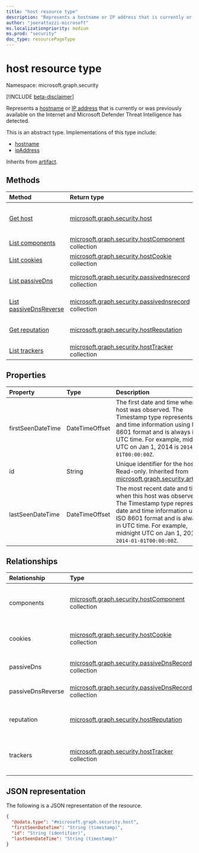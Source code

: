 ```yaml
---
title: "host resource type"
description: "Represents a hostname or IP address that is currently or was previously available on the Internet and Microsoft Defender Threat Intelligence has detected."
author: "joerattazzi-microsoft"
ms.localizationpriority: medium
ms.prod: "security"
doc_type: resourcePageType
---
```


# host resource type

Namespace: microsoft.graph.security

[!INCLUDE [beta-disclaimer](../../includes/beta-disclaimer.md)]

Represents a [hostname](../resources/security-hostname.md) or [IP address](../resources/security-ipaddress.md) that is currently or was previously available on the Internet and Microsoft Defender Threat Intelligence has detected.

This is an abstract type. Implementations of this type include:

* [hostname](../resources/security-hostname.md)
* [ipAddress](../resources/security-ipaddress.md)

Inherits from [artifact](../resources/security-artifact.md).

## Methods

|Method|Return type|Description|
|:---|:---|:---|
|[Get host](../api/security-host-get.md)|[microsoft.graph.security.host](../resources/security-host.md)|Read the properties and relationships of a [microsoft.graph.security.host](../resources/security-host.md) object.|
|[List components](../api/security-host-list-components.md)|[microsoft.graph.security.hostComponent](../resources/security-hostcomponent.md) collection|Get a list of  **hostComponent** resources.|
|[List cookies](../api/security-host-list-cookies.md)|[microsoft.graph.security.hostCookie](../resources/security-hostcookie.md) collection|Get a list of **hostCookie** resources.|
|[List passiveDns](../api/security-host-list-passivedns.md)|[microsoft.graph.security.passivednsrecord](../resources/security-passivednsrecord.md) collection|Get a list of **passiveDnsRecord** resources.|
|[List passiveDnsReverse](../api/security-host-list-passivednsreverse.md)|[microsoft.graph.security.passivednsrecord](../resources/security-passivednsrecord.md) collection|Get a list of **passiveDnsRecord** resources.|
|[Get reputation](../api/security-host-get-reputation.md)|[microsoft.graph.security.hostReputation](../resources/security-hostreputation.md) |Get the properties and relationships of a **hostReputation** object.|
|[List trackers](../api/security-host-list-trackers.md)|[microsoft.graph.security.hostTracker](../resources/security-hosttracker.md) collection|Get a list of **hostTracker** resources.|

## Properties

|Property|Type|Description|
|:---|:---|:---|
|firstSeenDateTime|DateTimeOffset|The first date and time when this host was observed. The Timestamp type represents date and time information using ISO 8601 format and is always in UTC time. For example, midnight UTC on Jan 1, 2014 is `2014-01-01T00:00:00Z`.|
|id|String| Unique identifier for the host. Read-only. Inherited from [microsoft.graph.security.artifact](../resources/security-artifact.md).|
|lastSeenDateTime|DateTimeOffset|The most recent date and time when this host was observed. The Timestamp type represents date and time information using ISO 8601 format and is always in UTC time. For example, midnight UTC on Jan 1, 2014 is `2014-01-01T00:00:00Z`.|

## Relationships

|Relationship|Type|Description|
|:---|:---|:---|
|components|[microsoft.graph.security.hostComponent](../resources/security-hostcomponent.md) collection|The **hostComponents** that are associated with this host.|
|cookies|[microsoft.graph.security.hostCookie](../resources/security-hostcookie.md) collection|The **hostCookies** that are associated with this host.|
|passiveDns|[microsoft.graph.security.passiveDnsRecord](../resources/security-passivednsrecord.md) collection|Passive DNS retrieval about this host.|
|passiveDnsReverse|[microsoft.graph.security.passiveDnsRecord](../resources/security-passivednsrecord.md) collection| Reverse passive DNS retrieval about this host.|
|reputation|[microsoft.graph.security.hostReputation](../resources/security-hostreputation.md)|Represents a calculated reputation of this host.|
|trackers|[microsoft.graph.security.hostTracker](../resources/security-hosttracker.md) collection|The **hostTrackers** that are associated with this host.|

## JSON representation

The following is a JSON representation of the resource.
<!-- {
  "blockType": "resource",
  "keyProperty": "id",
  "@odata.type": "microsoft.graph.security.host",
  "baseType": "microsoft.graph.security.artifact",
  "openType": false
}
-->
``` json
{
  "@odata.type": "#microsoft.graph.security.host",
  "firstSeenDateTime": "String (timestamp)",
  "id": "String (identifier)",
  "lastSeenDateTime": "String (timestamp)"
}
```
